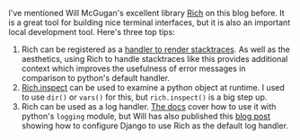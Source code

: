 <!--
.. title: Three Rich tips
.. slug: rich-tips
.. date: 2022-02-13 00:00:00
.. tags: python,terminal
.. category: 
.. link: 
.. description: 
.. type: text
-->

I've mentioned Will McGugan's excellent library [Rich](https://github.com/willmcgugan/rich) on this blog before. It is a great tool for building nice terminal interfaces, but it is also an important local development tool. Here's three top tips:

1. Rich can be registered as a [handler to render stacktraces](https://rich.readthedocs.io/en/stable/traceback.html#traceback-handler). As well as the aesthetics, using Rich to handle stacktraces like this provides additional context which improves the usefulness of error messages in comparison to python's default handler.
2. [Rich.inspect](https://github.com/Textualize/rich#rich-inspect) can be used to examine a python object at runtime. I used to use `dir()` or `vars()` for this, but `rich.inspect()` is a big step up.
3. Rich can be used as a log handler. [The docs](https://rich.readthedocs.io/en/stable/logging.html) cover how to use it with python's `logging` module, but Will has also published this [blog post](https://www.willmcgugan.com/blog/tech/post/richer-django-logging/) showing how to configure Django to use Rich as the default log handler.
